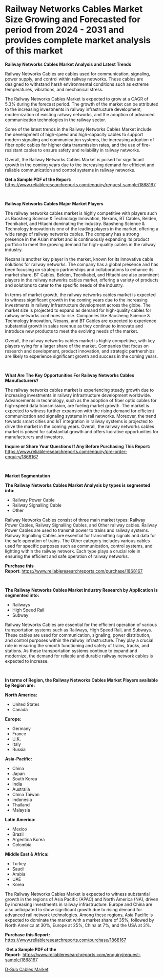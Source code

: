 <p><h1>Railway Networks Cables Market Size Growing and Forecasted for period from 2024 - 2031 and provides complete market analysis of this market</h1></p><p><strong>Railway Networks Cables Market Analysis and Latest Trends</strong></p>
<p><p>Railway Networks Cables are cables used for communication, signaling, power supply, and control within railway networks. These cables are designed to withstand harsh environmental conditions such as extreme temperatures, vibrations, and mechanical stress.</p><p>The Railway Networks Cables Market is expected to grow at a CAGR of 5.3% during the forecast period. The growth of the market can be attributed to the increasing investments in railway infrastructure development, modernization of existing railway networks, and the adoption of advanced communication technologies in the railway sector.</p><p>Some of the latest trends in the Railway Networks Cables Market include the development of high-speed and high-capacity cables to support modern signaling and communication systems, the increasing adoption of fiber optic cables for higher data transmission rates, and the use of fire-resistant cables to ensure safety and reliability in railway networks.</p><p>Overall, the Railway Networks Cables Market is poised for significant growth in the coming years due to the increasing demand for efficient and reliable communication and control systems in railway networks.</p></p>
<p><strong>Get a Sample PDF of the Report:&nbsp;</strong> <a href="https://www.reliableresearchreports.com/enquiry/request-sample/1868167">https://www.reliableresearchreports.com/enquiry/request-sample/1868167</a></p>
<p>&nbsp;</p>
<p><strong>Railway Networks Cables Major Market Players</strong></p>
<p><p>The railway networks cables market is highly competitive with players such as Baosheng Science & Technology Innovation, Nexans, BT Cables, Belden, Tecnikabel, and Hitachi dominating the industry. Baosheng Science & Technology Innovation is one of the leading players in the market, offering a wide range of railway networks cables. The company has a strong presence in the Asian market and is continuously expanding its product portfolio to meet the growing demand for high-quality cables in the railway industry.</p><p>Nexans is another key player in the market, known for its innovative cable solutions for railway networks. The company has a global presence and has been focusing on strategic partnerships and collaborations to enhance its market share. BT Cables, Belden, Tecnikabel, and Hitachi are also prominent players in the railway networks cables market, offering a variety of products and solutions to cater to the specific needs of the industry.</p><p>In terms of market growth, the railway networks cables market is expected to witness significant growth in the coming years due to the increasing investments in railway infrastructure development across the globe. The market size is projected to expand as demand for high-quality cables for railway networks continues to rise. Companies like Baosheng Science & Technology Innovation, Nexans, and BT Cables are expected to experience substantial growth in sales revenue as they continue to innovate and introduce new products to meet the evolving needs of the market.</p><p>Overall, the railway networks cables market is highly competitive, with key players vying for a larger share of the market. Companies that focus on research and development, product innovation, and strategic partnerships are likely to experience significant growth and success in the coming years.</p></p>
<p>&nbsp;</p>
<p><strong>What Are The Key Opportunities For Railway Networks Cables Manufacturers?</strong></p>
<p><p>The railway networks cables market is experiencing steady growth due to increasing investments in railway infrastructure development worldwide. Advancements in technology, such as the adoption of fiber optic cables for high-speed data transmission, are fueling market growth. The market is expected to witness further expansion with the rising demand for efficient communication and signaling systems in rail networks. Moreover, the trend towards smart cities and IoT integration in railway systems is projected to drive the market in the coming years. Overall, the railway networks cables market is poised for substantial growth and offers lucrative opportunities for manufacturers and investors.</p></p>
<p><strong>Inquire or Share Your Questions If Any Before Purchasing This Report:</strong> <a href="https://www.reliableresearchreports.com/enquiry/pre-order-enquiry/1868167">https://www.reliableresearchreports.com/enquiry/pre-order-enquiry/1868167</a></p>
<p>&nbsp;</p>
<p><strong>Market Segmentation</strong></p>
<p><strong>The Railway Networks Cables Market Analysis by types is segmented into:</strong></p>
<p><ul><li>Railway Power Cable</li><li>Railway Signalling Cable</li><li>Other</li></ul></p>
<p><p>Railway Networks Cables consist of three main market types: Railway Power Cables, Railway Signalling Cables, and Other railway cables. Railway Power Cables are used to transmit power to trains and railway systems. Railway Signalling Cables are essential for transmitting signals and data for the safe operation of trains. The Other category includes various cables used for specific purposes such as communication, control systems, and lighting within the railway network. Each type plays a crucial role in ensuring the efficient and safe operation of railway networks.</p></p>
<p><strong>Purchase this Report:&nbsp;</strong><a href="https://www.reliableresearchreports.com/purchase/1868167">https://www.reliableresearchreports.com/purchase/1868167</a></p>
<p>&nbsp;</p>
<p><strong>The Railway Networks Cables Market Industry Research by Application is segmented into:</strong></p>
<p><ul><li>Railways</li><li>High Speed Rail</li><li>Subway</li></ul></p>
<p><p>Railway Networks Cables are essential for the efficient operation of various transportation systems such as Railways, High Speed Rail, and Subways. These cables are used for communication, signaling, power distribution, and control purposes within the railway infrastructure. They play a crucial role in ensuring the smooth functioning and safety of trains, tracks, and stations. As these transportation systems continue to expand and modernize, the demand for reliable and durable railway network cables is expected to increase.</p></p>
<p>&nbsp;</p>
<p><strong>In terms of Region, the Railway Networks Cables Market Players available by Region are:</strong></p>
<p>
    <p> <strong> North America: </strong>
        <ul>
            <li>United States</li>
            <li>Canada</li>
        </ul>
        </p> 
    <p> <strong> Europe: </strong>
        <ul>
            <li>Germany</li>
            <li>France</li>
            <li>U.K.</li>
            <li>Italy</li>
            <li>Russia</li>
        </ul>
        </p> 
    <p> <strong> Asia-Pacific: </strong>
        <ul>
            <li>China</li>
            <li>Japan</li>
            <li>South Korea</li>
            <li>India</li>
            <li>Australia</li>
            <li>China Taiwan</li>
            <li>Indonesia</li>
            <li>Thailand</li>
            <li>Malaysia</li>
        </ul>
        </p> 
    <p> <strong> Latin America: </strong>
        <ul>
            <li>Mexico</li>
            <li>Brazil</li>
            <li>Argentina Korea</li>
            <li>Colombia</li>
        </ul>
        </p> 
    <p> <strong> Middle East & Africa: </strong>
        <ul>
            <li>Turkey</li>
            <li>Saudi</li>
            <li>Arabia</li>
            <li>UAE</li>
            <li>Korea</li>
        </ul>
    </p>
    </p>
<p><p>The Railway Networks Cables Market is expected to witness substantial growth in the regions of Asia Pacific (APAC) and North America (NA), driven by increasing investments in railway infrastructure. Europe and China are also anticipated to show significant growth due to rising demand for advanced rail network technologies. Among these regions, Asia Pacific is expected to dominate the market with a market share of 35%, followed by North America at 30%, Europe at 25%, China at 7%, and the USA at 3%.</p></p>
<p><strong>Purchase this Report: </strong><a href="https://www.reliableresearchreports.com/purchase/1868167">https://www.reliableresearchreports.com/purchase/1868167</a></p>
<p>&nbsp;<strong>Get a Sample PDF of the Report:&nbsp;&nbsp;</strong><a href="https://www.reliableresearchreports.com/enquiry/request-sample/1868167">https://www.reliableresearchreports.com/enquiry/request-sample/1868167</a></p>
<p><strong></strong></p>
<p><p><a href="https://github.com/santosh758595/Market-Research-Report-List-4/blob/main/d-sub-cables-market.md">D-Sub Cables Market</a></p></p>
